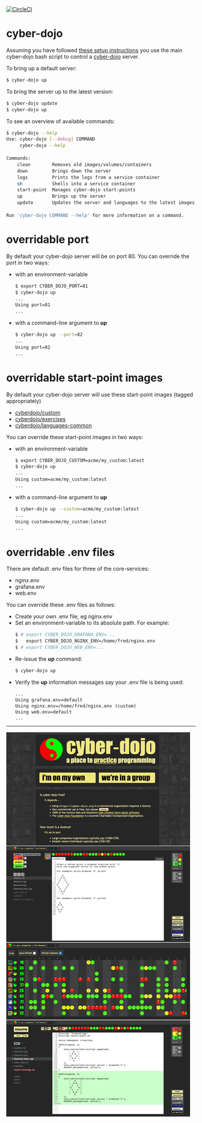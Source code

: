 
[![CircleCI](https://circleci.com/gh/cyber-dojo/commander.svg?style=svg)](https://circleci.com/gh/cyber-dojo/commander)

# cyber-dojo

Assuming you have followed [these setup instructions](https://blog.cyber-dojo.org/2014/09/setting-up-your-own-cyber-dojo-server.html) you use the main cyber-dojo bash script to control a [cyber-dojo](https://cyber-dojo.org) server.

To bring up a default server:
```bash
$ cyber-dojo up
```

To bring the server up to the latest version:
```bash
$ cyber-dojo update
$ cyber-dojo up
```

To see an overview of available commands:
```bash
$ cyber-dojo --help
Use: cyber-dojo [--debug] COMMAND
     cyber-dojo --help

Commands:
    clean        Removes old images/volumes/containers
    down         Brings down the server
    logs         Prints the logs from a service container
    sh           Shells into a service container
    start-point  Manages cyber-dojo start-points
    up           Brings up the server
    update       Updates the server and languages to the latest images

Run 'cyber-dojo COMMAND --help' for more information on a command.
```

# overridable port
By default your cyber-dojo server will be on port 80.
You can override the port in two ways:
* with an environment-variable
  ```bash
  $ export CYBER_DOJO_PORT=81
  $ cyber-dojo up
  ...
  Using port=81
  ...
  ```
* with a command-line argument to **up**
  ```bash
  $ cyber-dojo up --port=82
  ...
  Using port=82
  ...
  ```

# overridable start-point images
By default your cyber-dojo server will use these start-point images (tagged appropriately)
- [cyberdojo/custom](https://hub.docker.com/r/cyberdojo/custom/tags)
- [cyberdojo/exercises](https://hub.docker.com/r/cyberdojo/exercises/tags)
- [cyberdojo/languages-common](https://hub.docker.com/r/cyberdojo/languages-common/tags)

You can override these start-point images in two ways:
* with an environment-variable
  ```bash
  $ export CYBER_DOJO_CUSTOM=acme/my_custom:latest
  $ cyber-dojo up
  ...
  Using custom=acme/my_custom:latest
  ...
  ```
* with a command-line argument to **up**
  ```bash
  $ cyber-dojo up --custom=acme/my_custom:latest
  ...
  Using custom=acme/my_custom:latest
  ...
  ```

# overridable .env files
There are default .env files for three of the core-services:
- nginx.env
- grafana.env
- web.env

You can override these .env files as follows:
- Create your own .env file, eg nginx.env
- Set an environment-variable to its absolute path. For example:
  ```bash
  $ # export CYBER_DOJO_GRAFANA_ENV=...
  $   export CYBER_DOJO_NGINX_ENV=/home/fred/nginx.env
  $ # export CYBER_DOJO_WEB_ENV=...
  ```
- Re-issue the **up** command:
  ```bash
  $ cyber-dojo up
  ```
- Verify the **up** information messages say your .env file is being used:
  ```text
  ...
  Using grafana.env=default
  Using nginx.env=/home/fred/nginx.env (custom)
  Using web.env=default
  ...
  ```

- - - -

![cyber-dojo.org home page](https://github.com/cyber-dojo/cyber-dojo/blob/master/shared/home_page_snapshot.png)
